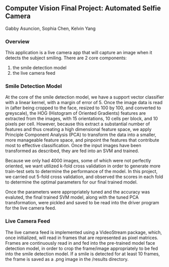 ## Computer Vision Final Project: Automated Selfie Camera

Gabby Asuncion, Sophia Chen, Kelvin Yang

### Overview 
This application is a live camera app that will capture an image
when it detects the subject smiling. There are 2 core components:

1. the smile detection model
2. the live camera feed

### Smile Detection Model

At the core of the smile detection model, we have a support vector classifier with a linear kernel, with a 
margin of error of 5. Once the image data is read in (after being cropped to the face, resized to 100 by 100, 
and converted to greyscale), the HOG (Histogram of Oriented Gradients) features are extracted from the images, with 
15 orientations, 10 cells per block, and 10 pixels per cell. However, because this extract a substantial number
of features and thus creating a high dimensional feature space, we apply Principle Component Analysis (PCA) to
transform the data into a smaller, more manageable feature space, and pinpoint the features that contribute
most to effective classification. Once the input images have been transformed as described, they are fed into
an SVM and trained. 

Because we only had 4000 images, some of which were not perfectly oriented, we want utilized k-fold cross validation
in order to generate more train-test sets to determine the performance of the model. In this project, we carried 
out 5-fold cross validation, and observed the scores in each fold to determine the optimal parameters for 
our final trained model.

Once the parameters were appropriately tuned and the accuracy was evaluted, the final trained SVM model, along with
the tuned PCA transformation, were pickled and saved to be read into the driver program for the live camera feed. 


### Live Camera Feed 

The live camera feed is implemented using a VideoStream package, which, once initialized, will read in
frames that are represented as pixel matrices. Frames are continuously read in and fed into the pre-trained
model face detection model, in order to crop the frame/image appropriately to be fed into the smile detection
model. If a smile is detected for at least 10 frames, the frame is saved as a .png image in the /results directory. 


